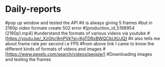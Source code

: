 # Daily-reports
#pop up window and tested the API
#it is always giving 5 frames
#but in 2160p video formate create 502 error
#[production_id_5198954 (2160p).mp4]
#understand the formats of various videos via youtube
  #[https://youtu.be/_XzGhc9mPVk?si=KgTDRxBWQCbUtUJQ]
  #it also tells me about frame rate per second i.e FPS
  #from above link I came to know the different kinds of formats of videos and images
  #[https://www.pexels.com/search/videos/people/]
  #Downloading images and testing the frames
